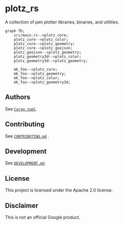 # plotz_rs

A collection of pen plotter libraries, binaries, and utilities.

```mermaid
graph TD;
    src/main.rs-->plotz_core;
    plotz_core-->plotz_color;
    plotz_core-->plotz_geometry;
    plotz_core-->plotz_geojson;
    plotz_geojson-->plotz_geometry;
    plotz_geometry3d-->plotz_color;
    plotz_geometry3d-->plotz_geometry;

    mk_foo-->plotz_core;
    mk_foo-->plotz_geometry;
    mk_foo-->plotz_color;
    mk_foo-->plotz_geometry3d;
```

## Authors

See [`Cargo.toml`](Cargo.toml).

## Contributing

See [`CONTRIBUTING.md`](CONTRIBUTING.md) .

## Development

See [`DEVELOPMENT.md`](DEVELOPMENT.md).

## License

This project is licensed under the Apache 2.0 license.

## Disclaimer

This is not an official Google product.
